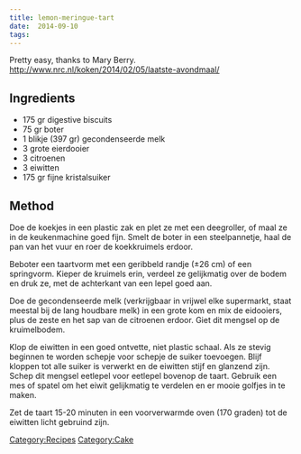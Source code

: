 ```yaml
---
title: lemon-meringue-tart
date:  2014-09-10
tags:
---
```

Pretty easy, thanks to Mary Berry.
<http://www.nrc.nl/koken/2014/02/05/laatste-avondmaal/>

Ingredients
-----------

-   175 gr digestive biscuits
-   75 gr boter
-   1 blikje (397 gr) gecondenseerde melk
-   3 grote eierdooier
-   3 citroenen
-   3 eiwitten
-   175 gr fijne kristalsuiker

Method
------

Doe de koekjes in een plastic zak en plet ze met een deegroller, of maal
ze in de keukenmachine goed fijn. Smelt de boter in een steelpannetje,
haal de pan van het vuur en roer de koekkruimels erdoor.

Beboter een taartvorm met een geribbeld randje (±26 cm) of een
springvorm. Kieper de kruimels erin, verdeel ze gelijkmatig over de
bodem en druk ze, met de achterkant van een lepel goed aan.

Doe de gecondenseerde melk (verkrijgbaar in vrijwel elke supermarkt,
staat meestal bij de lang houdbare melk) in een grote kom en mix de
eidooiers, plus de zeste en het sap van de citroenen erdoor. Giet dit
mengsel op de kruimelbodem.

Klop de eiwitten in een goed ontvette, niet plastic schaal. Als ze
stevig beginnen te worden schepje voor schepje de suiker toevoegen.
Blijf kloppen tot alle suiker is verwerkt en de eiwitten stijf en
glanzend zijn. Schep dit mengsel eetlepel voor eetlepel bovenop de
taart. Gebruik een mes of spatel om het eiwit gelijkmatig te verdelen en
er mooie golfjes in te maken.

Zet de taart 15-20 minuten in een voorverwarmde oven (170 graden) tot de
eiwitten licht gebruind zijn.

<Category:Recipes> <Category:Cake>

